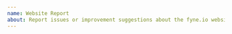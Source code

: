 ```yaml
---
name: Website Report
about: Report issues or improvement suggestions about the fyne.io website content.
---
```

